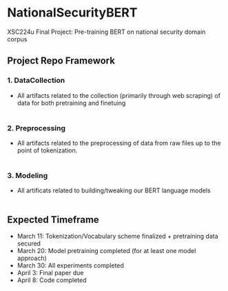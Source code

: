 # NationalSecurityBERT
XSC224u Final Project: Pre-training BERT on national security domain corpus

## Project Repo Framework
### 1. DataCollection
- All artifacts related to the collection (primarily through web scraping) of data for both pretraining and finetuing
<br></br>
### 2. Preprocessing
- All artifacts related to the preprocessing of data from raw files up to the point of tokenization.
<br></br>
### 3. Modeling
- All artificats related to building/tweaking our BERT language models
<br></br>

## Expected Timeframe

* March 11: Tokenization/Vocabulary scheme finalized + pretraining data secured
* March 20: Model pretraining completed (for at least one model approach)
* March 30: All experiments completed
* April 3: Final paper due
* April 8: Code completed

